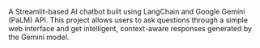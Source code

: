 
A Streamlit-based AI chatbot built using LangChain and Google Gemini (PaLM) API. This project allows users to ask questions through a simple web interface and get intelligent, context-aware responses generated by the Gemini model.
